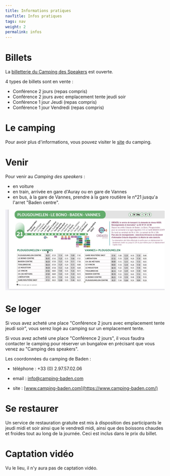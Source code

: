 ```yaml
---
title: Informations pratiques
navTitle: Infos pratiques
tags: nav
weight: 2
permalink: infos
---
```


# Billets

La [billetterie du Camping des Speakers](https://www.billetweb.fr/le-camping-des-speakers-2023) est ouverte.

4 types de billets sont en vente :

- Conférence 2 jours (repas compris)
- Conférence 2 jours avec emplacement tente jeudi soir
- Conférence 1 jour Jeudi (repas compris)
- Conférence 1 jour Vendredi (repas compris)

# Le camping

Pour avoir plus d'informations, vous pouvez visiter le [site](https://www.camping-baden.com/) du camping.

# Venir

Pour venir au *Camping des speakers* :

- en voiture
- en train, arrivée en gare d'Auray ou en gare de Vannes
- en bus, à la gare de Vannes, prendre à la gare routière le n°21 jusqu'a l'arret "Baden centre".

![Gare Vannes - Bus 21 horaires](/img/bus21vannes.png)

# Se loger

Si vous avez acheté une place "Conférence 2 jours avec emplacement tente jeudi soir", vous serez logé au camping sur un emplacement tente.

Si vous avez acheté une place "Conférence 2 jours", il vous faudra contacter le camping pour réserver un bungalow en précisant que vous venez au "Camping des speakers".

Les coordonnées du camping de Baden :

- téléphone : +33 (0) 2.97.57.02.06

- email : info@camping-baden.com

- site : [www.camping-baden.com](https://www.camping-baden.com/)

# Se restaurer

Un service de restauration gratuite est mis à disposition des participants le jeudi midi et soir ainsi que le vendredi midi, ainsi que des boissons chaudes et froides tout au long de la journée. Ceci est inclus dans le prix du billet.

# Captation vidéo

Vu le lieu, il n'y aura pas de captation vidéo.
